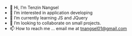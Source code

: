 - 👋 Hi, I’m Tenzin Nangsel
- 👀 I’m interested in application developing 
- 🌱 I’m currently learning JS and JQuery
- 💞️ I’m looking to collaborate on small projects.
- 📫 How to reach me ... email me at tnangsel01@gmail.com

<!---
tnangsel01/tnangsel01 is a ✨ special ✨ repository because its `README.md` (this file) appears on your GitHub profile.
You can click the Preview link to take a look at your changes.
--->
